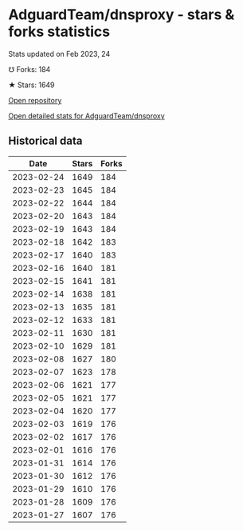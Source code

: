 # AdguardTeam/dnsproxy - stars & forks statistics

Stats updated on Feb 2023, 24

☋ Forks: 184

★ Stars: 1649

[Open repository](https://github.com/AdguardTeam/dnsproxy)

[Open detailed stats for AdguardTeam/dnsproxy](https://reviewgithub.com/rep/AdguardTeam/dnsproxy)

## Historical data
| Date | Stars | Forks |
|------|-------|-------|
| 2023-02-24 | 1649 | 184 | 
| 2023-02-23 | 1645 | 184 | 
| 2023-02-22 | 1644 | 184 | 
| 2023-02-20 | 1643 | 184 | 
| 2023-02-19 | 1643 | 184 | 
| 2023-02-18 | 1642 | 183 | 
| 2023-02-17 | 1640 | 183 | 
| 2023-02-16 | 1640 | 181 | 
| 2023-02-15 | 1641 | 181 | 
| 2023-02-14 | 1638 | 181 | 
| 2023-02-13 | 1635 | 181 | 
| 2023-02-12 | 1633 | 181 | 
| 2023-02-11 | 1630 | 181 | 
| 2023-02-10 | 1629 | 181 | 
| 2023-02-08 | 1627 | 180 | 
| 2023-02-07 | 1623 | 178 | 
| 2023-02-06 | 1621 | 177 | 
| 2023-02-05 | 1621 | 177 | 
| 2023-02-04 | 1620 | 177 | 
| 2023-02-03 | 1619 | 176 | 
| 2023-02-02 | 1617 | 176 | 
| 2023-02-01 | 1616 | 176 | 
| 2023-01-31 | 1614 | 176 | 
| 2023-01-30 | 1612 | 176 | 
| 2023-01-29 | 1610 | 176 | 
| 2023-01-28 | 1609 | 176 | 
| 2023-01-27 | 1607 | 176 | 

